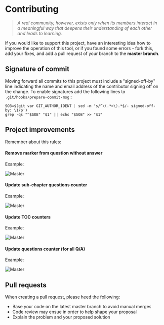 # Contributing

  > _A real community, however, exists only when its members interact in a meaningful way that deepens their understanding of each other and leads to learning._

If you would like to support this project, have an interesting idea how to improve the operation of this tool, or if you found some errors - fork this, add your fixes, and add a pull request of your branch to the **master branch**.

## Signature of commit

Moving forward all commits to this project must include a "signed-off-by" line indicating the name and email address of the contributor signing off on the change. To enable signatures add the following lines to `.git/hooks/prepare-commit-msg` :

```
SOB=$(git var GIT_AUTHOR_IDENT | sed -n 's/^\(.*>\).*$/- signed-off-by: \1/p')
grep -qs "^$SOB" "$1" || echo "$SOB" >> "$1"
```

## Project improvements

Remember about this rules:

#### Remove marker from question without answer

Example:

<p align="left">
    <img src="https://github.com/trimstray/test-your-sysadmin-skills/blob/master/doc/img/question_marker_01.png"
        alt="Master">
</p>

#### Update sub-chapter questions counter

Example:

<p align="left">
    <img src="https://github.com/trimstray/test-your-sysadmin-skills/blob/master/doc/img/sub-chapter_questions_counter_01.png"
        alt="Master">
</p>

#### Update TOC counters

Example:

<p align="left">
    <img src="https://github.com/trimstray/test-your-sysadmin-skills/blob/master/doc/img/toc_questions_counter_01.png"
        alt="Master">
</p>

#### Update questions counter (for all Q/A)

Example:

<p align="left">
    <img src="https://github.com/trimstray/test-your-sysadmin-skills/blob/master/doc/img/questions_counter_01.png"
        alt="Master">
</p>

## Pull requests

When creating a pull request, please heed the following:

- Base your code on the latest master branch to avoid manual merges
- Code review may ensue in order to help shape your proposal
- Explain the problem and your proposed solution
